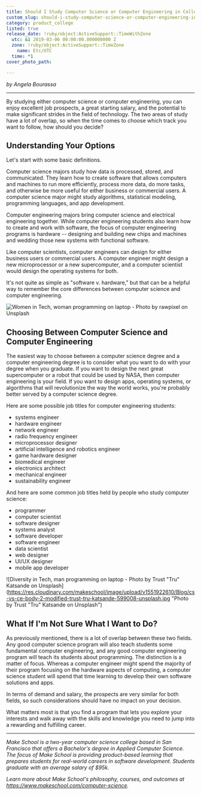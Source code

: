 ```yaml
---
title: Should I Study Computer Science or Computer Engineering in College?
custom_slug: should-i-study-computer-science-or-computer-engineering-in-college
category: product_college
listed: true
release_date: !ruby/object:ActiveSupport::TimeWithZone
  utc: &1 2019-03-06 00:00:00.000000000 Z
  zone: !ruby/object:ActiveSupport::TimeZone
    name: Etc/UTC
  time: *1
cover_photo_path: 

---
```

_by Angela Bourassa_

---

By studying either computer science or computer engineering, you can enjoy excellent job prospects, a great starting salary, and the potential to make significant strides in the field of technology. The two areas of study have a lot of overlap, so when the time comes to choose which track you want to follow, how should you decide?

## Understanding Your Options

Let's start with some basic definitions.

Computer science majors study how data is processed, stored, and communicated. They learn how to create software that allows computers and machines to run more efficiently, process more data, do more tasks, and otherwise be more useful for either business or commercial users. A computer science major might study algorithms, statistical modeling, programming languages, and app development.

Computer engineering majors bring computer science and electrical engineering together. While computer engineering students also learn how to create and work with software, the focus of computer engineering programs is hardware -- designing and building new chips and machines and wedding those new systems with functional software.

Like computer scientists, computer engineers can design for either business users or commercial users. A computer engineer might design a new microprocessor or a new supercomputer, and a computer scientist would design the operating systems for both.

It's not quite as simple as "software v. hardware," but that can be a helpful way to remember the core differences between computer science and computer engineering.

![Women in Tech, woman programming on laptop - Photo by rawpixel on Unsplash](https://res.cloudinary.com/makeschool/image/upload/v1551922624/Blog/cs-vs-ce-body-1-modified-rawpixel-714365-unsplash.jpg "Photo by rawpixel on Unsplash")

## Choosing Between Computer Science and Computer Engineering

The easiest way to choose between a computer science degree and a computer engineering degree is to consider what you want to do with your degree when you graduate. If you want to design the next great supercomputer or a robot that could be used by NASA, then computer engineering is your field. If you want to design apps, operating systems, or algorithms that will revolutionize the way the world works, you're probably better served by a computer science degree.

Here are some possible job titles for computer engineering students:

-   systems engineer
-   hardware engineer
-   network engineer
-   radio frequency engineer
-   microprocessor designer
-   artificial intelligence and robotics engineer
-   game hardware designer
-   biomedical engineer
-   electronics architect
-   mechanical engineer
-   sustainability engineer

And here are some common job titles held by people who study computer science:

-   programmer
-   computer scientist
-   software designer
-   systems analyst
-   software developer
-   software engineer
-   data scientist
-   web designer
-   UI/UX designer
-   mobile app developer

![Diversity in Tech, man programming on laptop - Photo by Trust "Tru" Katsande on Unsplash](https://res.cloudinary.com/makeschool/image/upload/v1551922610/Blog/cs-vs-ce-body-2-modified-trust-tru-katsande-599008-unsplash.jpg "Photo by Trust "Tru" Katsande on Unsplash")

## What If I'm Not Sure What I Want to Do?

As previously mentioned, there is a lot of overlap between these two fields. Any good computer science program will also teach students some fundamental computer engineering, and any good computer engineering program will teach its students about programming. The distinction is a matter of focus. Whereas a computer engineer might spend the majority of their program focusing on the hardware aspects of computing, a computer science student will spend that time learning to develop their own software solutions and apps.

In terms of demand and salary, the prospects are very similar for both fields, so such considerations should have no impact on your decision.

What matters most is that you find a program that lets you explore your interests and walk away with the skills and knowledge you need to jump into a rewarding and fulfilling career.

---

_Make School is a two-year computer science college based in San Francisco that offers a Bachelor's degree in Applied Computer Science. The focus of Make School is providing product-based learning that prepares students for real-world careers in software development. Students graduate with an average salary of $95k._

_Learn more about Make School's philosophy, courses, and outcomes at https://www.makeschool.com/computer-science._